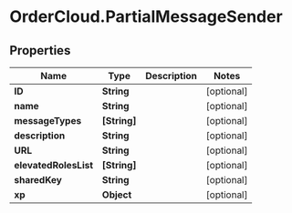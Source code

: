 # OrderCloud.PartialMessageSender

## Properties
Name | Type | Description | Notes
------------ | ------------- | ------------- | -------------
**ID** | **String** |  | [optional] 
**name** | **String** |  | [optional] 
**messageTypes** | **[String]** |  | [optional] 
**description** | **String** |  | [optional] 
**URL** | **String** |  | [optional] 
**elevatedRolesList** | **[String]** |  | [optional] 
**sharedKey** | **String** |  | [optional] 
**xp** | **Object** |  | [optional] 


